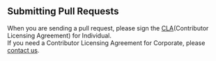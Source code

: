 ## Submitting Pull Requests

When you are sending a pull request, please sign the [CLA](https://cla-assistant.io/kakao/kakao-recoteam-recsys-2022-challenge)(Contributor Licensing Agreement) for Individual.  
If you need a Contributor Licensing Agreement for Corporate, please [contact us](mailto:oss@kakaocorp.com).
